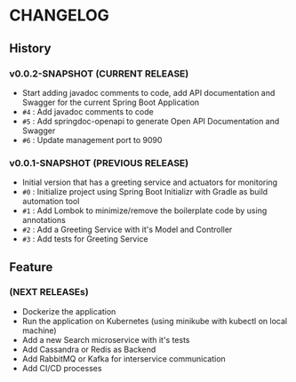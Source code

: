 # CHANGELOG

## History

### v0.0.2-SNAPSHOT (CURRENT RELEASE)

* Start adding javadoc comments to code, add API documentation and Swagger for the current Spring Boot Application
* `#4` : Add javadoc comments to code
* `#5` : Add springdoc-openapi to generate Open API Documentation and Swagger
* `#6` : Update management port to 9090

### v0.0.1-SNAPSHOT (PREVIOUS RELEASE)

* Initial version that has a greeting service and actuators for monitoring
* `#0` : Initialize project using Spring Boot Initializr with Gradle as build automation tool
* `#1` : Add Lombok to minimize/remove the boilerplate code by using annotations
* `#2` : Add a Greeting Service with it's Model and Controller
* `#3` : Add tests for Greeting Service

## Feature

### (NEXT RELEASEs)

* Dockerize the application
* Run the application on Kubernetes (using minikube with kubectl on local machine)
* Add a new Search microservice with it's tests
* Add Cassandra or Redis as Backend
* Add RabbitMQ or Kafka for interservice communication
* Add CI/CD processes